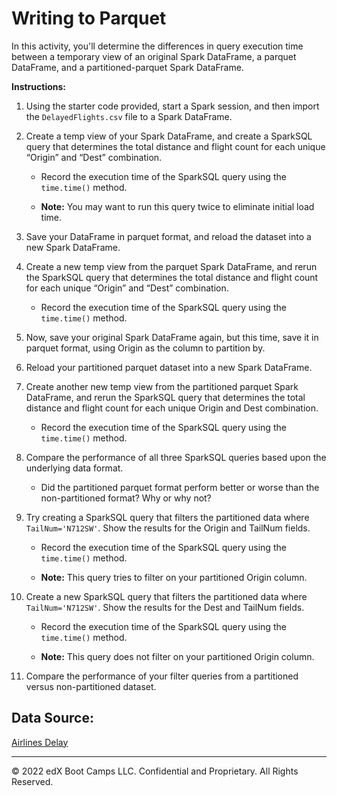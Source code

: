 # Writing to Parquet

In this activity, you'll determine the differences in query execution time between a temporary view of an original Spark DataFrame, a parquet DataFrame, and a partitioned-parquet Spark DataFrame.

**Instructions:**

1. Using the starter code provided, start a Spark session, and then import the `DelayedFlights.csv` file to a Spark DataFrame.

2. Create a temp view of your Spark DataFrame, and create a SparkSQL query that determines the total distance and flight count for each unique “Origin” and “Dest” combination.

    * Record the execution time of the SparkSQL query using the `time.time()` method.

    * **Note:** You may want to run this query twice to eliminate initial load time.

3. Save your DataFrame in parquet format, and reload the dataset into a new Spark DataFrame.

4. Create a new temp view from the parquet Spark DataFrame, and rerun the SparkSQL query that determines the total distance and flight count for each unique “Origin” and “Dest” combination.

    * Record the execution time of the SparkSQL query using the `time.time()` method.

5. Now, save your original Spark DataFrame again, but this time, save it in parquet format, using Origin as the column to partition by.

6. Reload your partitioned parquet dataset into a new Spark DataFrame.

7. Create another new temp view from the partitioned parquet Spark DataFrame, and rerun the SparkSQL query that determines the total distance and flight count for each unique Origin and Dest combination.

    * Record the execution time of the SparkSQL query using the `time.time()` method.

8. Compare the performance of all three SparkSQL queries based upon the underlying data format.

     * Did the partitioned parquet format perform better or worse than the non-partitioned format? Why or why not?

9. Try creating a SparkSQL query that filters the partitioned data where `TailNum='N712SW'`. Show the results for the Origin and TailNum fields.

    * Record the execution time of the SparkSQL query using the `time.time()` method.

    * **Note:** This query tries to filter on your partitioned Origin column.

10. Create a new SparkSQL query that filters the partitioned data where `TailNum='N712SW'`. Show the results for the Dest and TailNum fields.

    * Record the execution time of the SparkSQL query using the `time.time()` method.

    * **Note:** This query does not filter on your partitioned Origin column.

11. Compare the performance of your filter queries from a partitioned versus non-partitioned dataset.

## Data Source:

[Airlines Delay](https://www.kaggle.com/datasets/giovamata/airlinedelaycauses)

---

© 2022 edX Boot Camps LLC. Confidential and Proprietary. All Rights Reserved.
